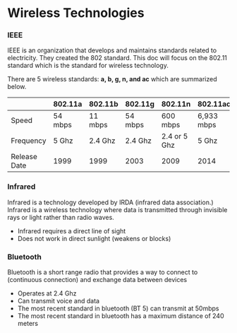 # Wireless Technologies

### IEEE

IEEE is an organization that develops and maintains standards related to electricity. They created the 802 standard. This doc will focus on the 802.11 standard which is the standard for wireless technology.

There are 5 wireless standards:
**a, b, g, n, and ac** which are summarized below.

|              | 802.11a | 802.11b | 802.11g | 802.11n      | 802.11ac   |
|--------------|---------|---------|---------|--------------|------------|
| Speed        | 54 mbps | 11 mbps | 54 mbps | 600 mbps     | 6,933 mbps |
| Frequency    | 5 Ghz   | 2.4 Ghz | 2.4 Ghz | 2.4 or 5 Ghz | 5 Ghz      |
| Release Date | 1999    | 1999    | 2003    | 2009         | 2014       |

### Infrared

Infrared is a technology developed by IRDA (infrared data association.)
Infrared is a wireless technology where data is transmitted through invisible rays or light rather than radio waves.
* Infrared requires a direct line of sight
* Does not work in direct sunlight (weakens or blocks)

### Bluetooth

Bluetooth is a short range radio that provides a way to connect to (continuous connection) and exchange data between devices

* Operates at 2.4 Ghz
* Can transmit voice and data
* The most recent standard in bluetooth (BT 5) can transmit at 50mbps
* The most recent standard in bluetooth has a maximum distance of 240 meters